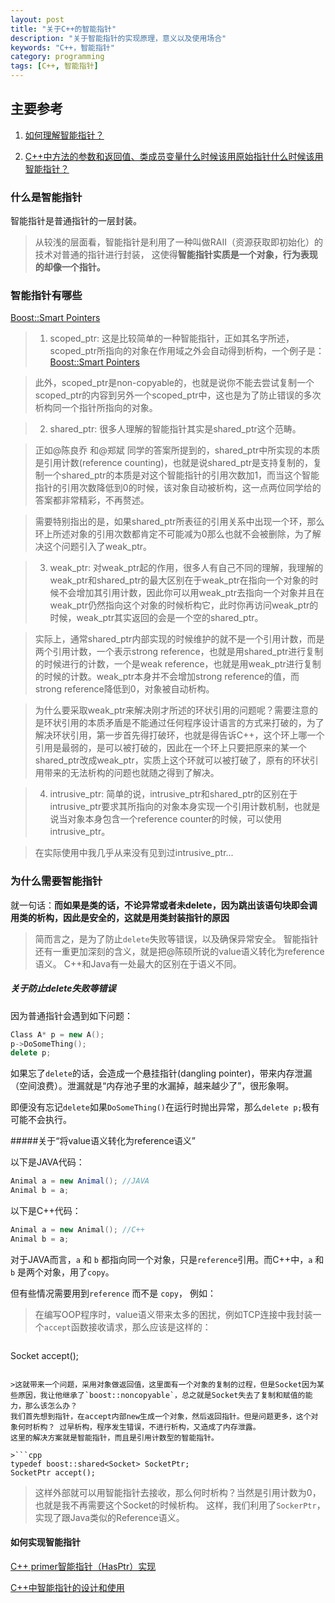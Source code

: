 ```yaml
---
layout: post
title: "关于C++的智能指针"
description: "关于智能指针的实现原理，意义以及使用场合"
keywords: "C++，智能指针"
category: programming
tags: [C++, 智能指针]
---
```


## 主要参考

1. [如何理解智能指针？](http://www.zhihu.com/question/20368881)

2. [C++中方法的参数和返回值、类成员变量什么时候该用原始指针什么时候该用智能指针？](http://www.zhihu.com/question/22821303)

### 什么是智能指针

智能指针是普通指针的一层封装。

>从较浅的层面看，智能指针是利用了一种叫做RAII（资源获取即初始化）的技术对普通的指针进行封装，
这使得**智能指针实质是一个对象，行为表现的却像一个指针。**

### 智能指针有哪些

[Boost::Smart Pointers](http://www.boost.org/doc/libs/1_50_0/libs/smart_ptr/smart_ptr.htm)

>1) scoped_ptr:
这是比较简单的一种智能指针，正如其名字所述，scoped_ptr所指向的对象在作用域之外会自动得到析构，一个例子是：[Boost::Smart Pointers](http://www.boost.org/doc/libs/1_50_0/libs/smart_ptr/smart_ptr.htm)

>此外，scoped_ptr是non-copyable的，也就是说你不能去尝试复制一个scoped_ptr的内容到另外一个scoped_ptr中，这也是为了防止错误的多次析构同一个指针所指向的对象。

>2) shared_ptr:
很多人理解的智能指针其实是shared_ptr这个范畴。

>正如@陈良乔 和@郑斌 同学的答案所提到的，shared_ptr中所实现的本质是引用计数(reference counting)，也就是说shared_ptr是支持复制的，复制一个shared_ptr的本质是对这个智能指针的引用次数加1，而当这个智能指针的引用次数降低到0的时候，该对象自动被析构，这一点两位同学给的答案都非常精彩，不再赘述。

>需要特别指出的是，如果shared_ptr所表征的引用关系中出现一个环，那么环上所述对象的引用次数都肯定不可能减为0那么也就不会被删除，为了解决这个问题引入了weak_ptr。

>3) weak_ptr:
对weak_ptr起的作用，很多人有自己不同的理解，我理解的weak_ptr和shared_ptr的最大区别在于weak_ptr在指向一个对象的时候不会增加其引用计数，因此你可以用weak_ptr去指向一个对象并且在weak_ptr仍然指向这个对象的时候析构它，此时你再访问weak_ptr的时候，weak_ptr其实返回的会是一个空的shared_ptr。

>实际上，通常shared_ptr内部实现的时候维护的就不是一个引用计数，而是两个引用计数，一个表示strong reference，也就是用shared_ptr进行复制的时候进行的计数，一个是weak reference，也就是用weak_ptr进行复制的时候的计数。weak_ptr本身并不会增加strong reference的值，而strong reference降低到0，对象被自动析构。

>为什么要采取weak_ptr来解决刚才所述的环状引用的问题呢？需要注意的是环状引用的本质矛盾是不能通过任何程序设计语言的方式来打破的，为了解决环状引用，第一步首先得打破环，也就是得告诉C++，这个环上哪一个引用是最弱的，是可以被打破的，因此在一个环上只要把原来的某一个shared_ptr改成weak_ptr，实质上这个环就可以被打破了，原有的环状引用带来的无法析构的问题也就随之得到了解决。

>4) intrusive_ptr:
简单的说，intrusive_ptr和shared_ptr的区别在于intrusive_ptr要求其所指向的对象本身实现一个引用计数机制，也就是说当对象本身包含一个reference counter的时候，可以使用intrusive_ptr。

>在实际使用中我几乎从来没有见到过intrusive_ptr...

### 为什么需要智能指针

就一句话：**而如果是类的话，不论异常或者未delete，因为跳出该语句块即会调用类的析构，因此是安全的，这就是用类封装指针的原因**

>简而言之，是为了防止`delete`失败等错误，以及确保异常安全。
智能指针还有一重更加深刻的含义，就是把@陈硕所说的value语义转化为reference语义。
C++和Java有一处最大的区别在于语义不同。

##### 关于防止delete失败等错误

因为普通指针会遇到如下问题：

```cpp
Class A* p = new A();
p->DoSomeThing();
delete p;
```

如果忘了`delete`的话，会造成一个悬挂指针(dangling pointer)，带来内存泄漏（空间浪费）。泄漏就是“内存池子里的水漏掉，越来越少了”，很形象啊。

即便没有忘记`delete`如果`DoSomeThing()`在运行时抛出异常，那么`delete p;`极有可能不会执行。



#####关于“将value语义转化为reference语义”

以下是JAVA代码：

```java
Animal a = new Animal(); //JAVA
Animal b = a;
```

以下是C++代码：

```cpp
Animal a = new Animal(); //C++
Animal b = a;
```

对于JAVA而言，`a` 和 `b` 都指向同一个对象，只是`reference`引用。而C++中，`a` 和 `b` 是两个对象，用了`copy`。

但有些情况需要用到`reference` 而不是 `copy`， 例如：

>在编写OOP程序时，value语义带来太多的困扰，例如TCP连接中我封装一个`accept`函数接收请求，那么应该是这样的：

>``` cpp
Socket accept();
```

>这就带来一个问题，采用对象做返回值，这里面有一个对象的复制的过程，但是Socket因为某些原因，我让他继承了`boost::noncopyable`，总之就是Socket失去了复制和赋值的能力，那么该怎么办？
我们首先想到指针，在accept内部new生成一个对象，然后返回指针。但是问题更多，这个对象何时析构？ 过早析构，程序发生错误，不进行析构，又造成了内存泄露。
这里的解决方案就是智能指针，而且是引用计数型的智能指针。

>```cpp
typedef boost::shared<Socket> SocketPtr;
SocketPtr accept();
```

>这样外部就可以用智能指针去接收，那么何时析构？当然是引用计数为0，也就是我不再需要这个Socket的时候析构。
这样，我们利用了`SockerPtr`，实现了跟Java类似的Reference语义。

#### 如何实现智能指针

[C++ primer智能指针（HasPtr）实现](http://blog.csdn.net/randyjiawenjie/article/details/6723367)

[C++中智能指针的设计和使用](http://blog.csdn.net/hackbuteer1/article/details/7561235)

